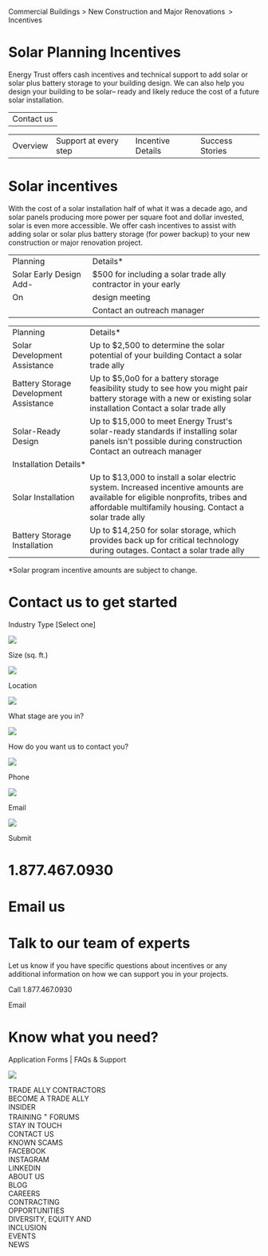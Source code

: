 Commercial Buildings > New Construction and Major Renovations  > Incentives  

# Solar Planning Incentives  

Energy Trust offers cash incentives and technical support to add solar or solar plus battery storage to your building design. We can also help you design your building to be solar– ready and likely reduce the cost of a future solar installation.  

<html><body><table><tr><td>Contact us</td></tr></table></body></html>  

<html><body><table><tr><td>Overview</td><td>Support at every step</td><td>Incentive Details</td><td>Success Stories</td></tr></table></body></html>  

# Solar incentives  

With the cost of a solar installation half of what it was a decade ago, and solar panels producing more power per square foot and dollar invested, solar is even more accessible. We offer cash incentives to assist with adding solar or solar plus battery storage (for power backup) to your new construction or major renovation project.  

<html><body><table><tr><td>Planning</td><td>Details*</td></tr><tr><td>Solar Early Design Add-</td><td>$500 for including a solar trade ally contractor in your early</td></tr><tr><td>On</td><td>design meeting</td></tr><tr><td></td><td>Contact an outreach manager</td></tr></table></body></html>  

<html><body><table><tr><td>Planning</td><td>Details*</td></tr><tr><td>Solar Development Assistance</td><td>Up to $2,500 to determine the solar potential of your building Contact a solar trade ally</td></tr><tr><td>Battery Storage Development Assistance</td><td>Up to $5,0o0 for a battery storage feasibility study to see how you might pair battery storage with a new or existing solar installation Contact a solar trade ally</td></tr><tr><td>Solar-Ready Design</td><td>Up to $15,000 to meet Energy Trust's solar-ready standards if installing solar panels isn't possible during construction Contact an outreach manager</td></tr><tr><td colspan="2">Installation Details*</td></tr><tr><td>Solar Installation</td><td>Up to $13,000 to install a solar electric system. Increased incentive amounts are available for eligible nonprofits, tribes and affordable multifamily housing. Contact a solar trade ally</td></tr><tr><td>Battery Storage Installation</td><td>Up to $14,250 for solar storage, which provides back up for critical technology during outages. Contact a solar trade ally</td></tr></table></body></html>  

\*Solar program incentive amounts are subject to change.  

# Contact us to get started  

Industry Type [Select one]  

![](images/be6485972c90463312e5b984521b679f71cb753111d2c28855c2e54602a1887f.jpg)  

Size (sq. ft.)  

![](images/0958e7f893a338048b27f536f8270b151c83cb42a23166e2b22f058c7a5de27f.jpg)  

Location  

![](images/3cb9381321a684278187249670c31aa2f6e4c0aa0a8d4cc4a5506ce0218116f7.jpg)  

What stage are you in?  

![](images/624436d17942921d5c8fb75449a124e5d8348e3b566be233e530b79a04097254.jpg)  

How do you want us to contact you?  

![](images/aeeb39f863018c72418169d0e3963994056ff04da2126510e067ed75c421762e.jpg)  

Phone  

![](images/bcde6253d2454b34f5604c69d284f5fbdefc1b6d9b38e2dbce325403da68e4c3.jpg)  

Email  

![](images/8bd5d73bd42c23cfa8d0acd8591c8fc26cc69054fd41eeb5a81277b8f951663a.jpg)  

Submit  

# 1.877.467.0930  

# Email us  

# Talk to our team of experts  

Let us know if you have specific questions about incentives or any additional information on how we can support you in your projects.  

Call 1.877.467.0930  

Email  

# Know what you need?  

Application Forms | FAQs & Support  

![](images/af96b620b4d4619985677a64cdeb09b2a14ea8711534eafcb75961764a403e3e.jpg)  

TRADE ALLY CONTRACTORS  
BECOME A TRADE ALLY  
INSIDER  
TRAINING $^+$ FORUMS  
STAY IN TOUCH  
CONTACT US  
KNOWN SCAMS  
FACEBOOK  
INSTAGRAM  
LINKEDIN  
ABOUT US  
BLOG  
CAREERS  
CONTRACTING  
OPPORTUNITIES  
DIVERSITY, EQUITY AND  
INCLUSION  
EVENTS  
NEWS  